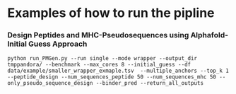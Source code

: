 # Examples of how to run the pipline
### Design Peptides and MHC-Pseudosequences using Alphafold-Initial Guess Approach
`
python run_PMGen.py --run single --mode wrapper --output_dir tmppandora/ --benchmark --max_cores 8 --initial_guess --df data/example/smaller_wrapper_exmaple.tsv  --multiple_anchors --top_k 1 --peptide_design --num_sequences_peptide 50 --num_sequences_mhc 50 --only_pseudo_sequence_design --binder_pred --return_all_outputs
`